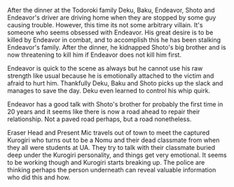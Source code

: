 After the dinner at the Todoroki family Deku, Baku, Endeavor, Shoto and Endeavor's driver are driving home when they are stopped by some guy causing trouble. However, this time its not some arbitrary villain. It's someone who seems obsessed with Endeavor. His great desire is to be killed by Endeavor in combat, and to accomplish this he has been stalking Endeavor's family. After the dinner, he kidnapped Shoto's big brother and is now threatening to kill him if Endeavor does not kill him first. 

Endeavor is quick to the scene as always but he cannot use his raw strength like usual because he is emotionally attached to the victim and afraid to hurt him. Thankfully Deku, Baku and Shoto picks up the slack and manages to save the day. Deku even learned to control his whip quirk.

Endeavor has a good talk with Shoto's brother for probably the first time in 20 years and it seems like there is now a road ahead to repair their relationship. Not a paved road perhaps, but a road nonetheless. 

Eraser Head and Present Mic travels out of town to meet the captured Kurogiri who turns out to be a Nomu and their dead classmate from when they all were students at UA. They try to talk with their classmate buried deep under the Kurogiri personality, and things get very emotional. It seems to be working though and Kurogiri starts breaking up. The police are thinking perhaps the person underneath can reveal valuable information who did this and how. 